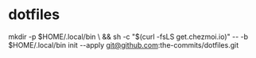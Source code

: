 # dotfiles
mkdir -p $HOME/.local/bin \ 
  && sh -c "$(curl -fsLS get.chezmoi.io)" -- -b $HOME/.local/bin init --apply git@github.com:the-commits/dotfiles.git
